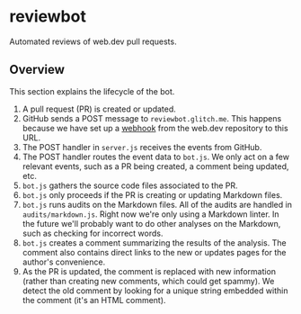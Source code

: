 # reviewbot

Automated reviews of web.dev pull requests.

## Overview

This section explains the lifecycle of the bot.

1. A pull request (PR) is created or updated.
1. GitHub sends a POST message to `reviewbot.glitch.me`. This happens
   because we have set up a [webhook] from the web.dev repository to this URL.
1. The POST handler in `server.js` receives the events from GitHub.
1. The POST handler routes the event data to `bot.js`. We only act on a few
   relevant events, such as a PR being created, a comment being updated, etc.
1. `bot.js` gathers the source code files associated to the PR.
1. `bot.js` only proceeds if the PR is creating or updating Markdown files.
1. `bot.js` runs audits on the Markdown files. All of the audits are handled
   in `audits/markdown.js`. Right now we're only using a Markdown linter.
   In the future we'll probably want to do other analyses on the Markdown,
   such as checking for incorrect words.
1. `bot.js` creates a comment summarizing the results of the analysis.
   The comment also contains direct links to the new or updates pages
   for the author's convenience.
1. As the PR is updated, the comment is replaced with new information
   (rather than creating new comments, which could get spammy). We detect
   the old comment by looking for a unique string embedded within
   the comment (it's an HTML comment).

[webhook]: https://docs.github.com/en/developers/webhooks-and-events/about-webhooks